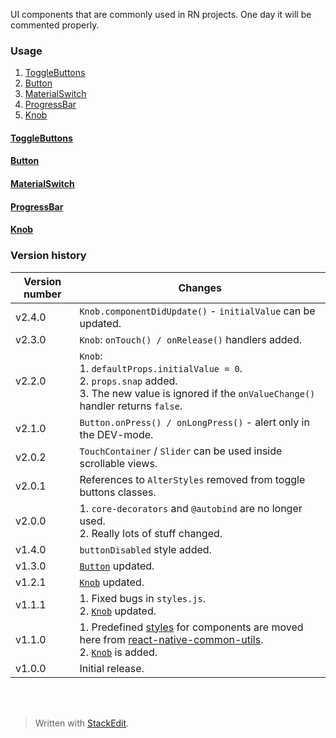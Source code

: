 ﻿UI components that are commonly used in RN projects. One day it will be commented properly.

### Usage

 1. <a name="ctogglebuttons"></a>[ToggleButtons](#togglebuttons)
 2. <a name="cbutton"></a>[Button](#button)
 3. <a name="cmaterialswitch"></a>[MaterialSwitch](#materialswitch)
 4. <a name="cprogressbar"></a>[ProgressBar](#progressbar)
 5. <a name="cknob"></a>[Knob](#knob)

#### <a name="togglebuttons"></a>[ToggleButtons<i class="icon-up"></i>](#ctogglebuttons)
#### <a name="button"></a>[Button<i class="icon-up"></i>](#cbutton)
#### <a name="materialswitch"></a>[MaterialSwitch<i class="icon-up"></i>](#cmaterialswitch)
#### <a name="progressbar"></a>[ProgressBar<i class="icon-up"></i>](#cprogressbar)
#### <a name="knob"></a>[Knob<i class="icon-up"></i>](#cknob)

### Version history

Version number|Changes
-|-
v2.4.0|`Knob.componentDidUpdate()` - `initialValue` can be updated.
v2.3.0|`Knob`: `onTouch() / onRelease()` handlers added.
v2.2.0|`Knob`:<br>1. `defaultProps.initialValue = 0`.<br>2. `props.snap` added.<br>3. The new value is ignored if the `onValueChange()` handler returns `false`.
v2.1.0|`Button.onPress() / onLongPress()` - alert only in the DEV-mode.
v2.0.2|`TouchContainer` / `Slider` can be used inside scrollable views.
v2.0.1|References to `AlterStyles` removed from toggle buttons classes.
v2.0.0|1. `core-decorators` and `@autobind` are no longer used.<br>2. Really lots of stuff changed.
v1.4.0|`buttonDisabled` style added.
v1.3.0|[`Button`](#button) updated.
v1.2.1|[`Knob`](#knob) updated.
v1.1.1|1.&nbsp;Fixed bugs in `styles.js`.<br>2.&nbsp;[`Knob`](#knob) updated.
v1.1.0|1.&nbsp;Predefined [styles](https://npmjs.com/packages/react-native-common-utils#styles) for components are moved here from [react-native-common-utils](https://npmjs.com/packages/react-native-common-utils).<br>2.&nbsp;[`Knob`](#knob) is added.
v1.0.0|Initial release.
<br><br>
> Written with [StackEdit](https://stackedit.io/).
